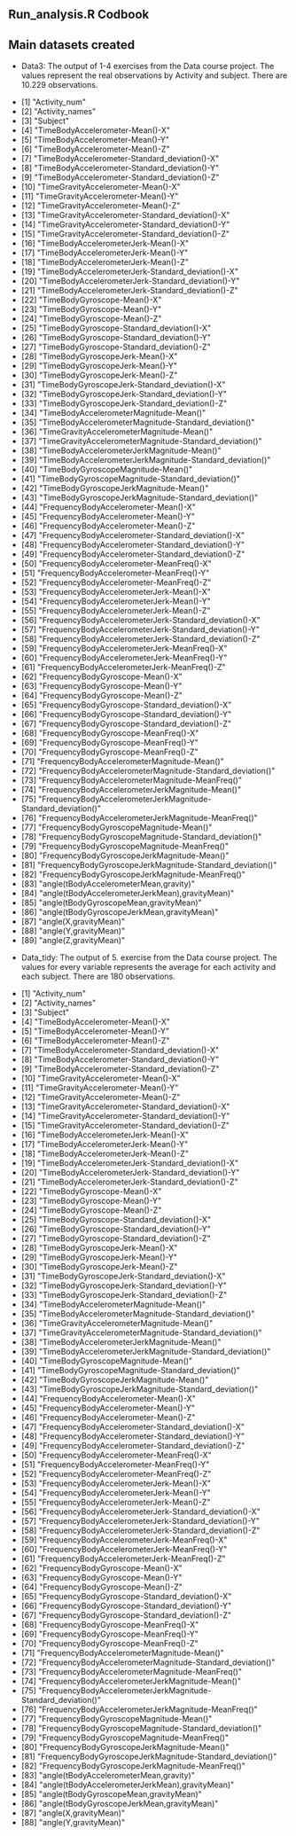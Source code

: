 ## Run_analysis.R Codbook

Main datasets created
---------------------
* Data3: The output of 1-4 exercises from the Data course project. The values represent the real observations by Activity and subject. There are 10.229 observations.
- [1] "Activity_num"                                                
- [2] "Activity_names"                                              
- [3] "Subject"                                                     
- [4] "TimeBodyAccelerometer-Mean()-X"                              
- [5] "TimeBodyAccelerometer-Mean()-Y"                              
- [6] "TimeBodyAccelerometer-Mean()-Z"                              
- [7] "TimeBodyAccelerometer-Standard_deviation()-X"                
- [8] "TimeBodyAccelerometer-Standard_deviation()-Y"                
- [9] "TimeBodyAccelerometer-Standard_deviation()-Z"                
- [10] "TimeGravityAccelerometer-Mean()-X"                           
- [11] "TimeGravityAccelerometer-Mean()-Y"                           
- [12] "TimeGravityAccelerometer-Mean()-Z"                           
- [13] "TimeGravityAccelerometer-Standard_deviation()-X"             
- [14] "TimeGravityAccelerometer-Standard_deviation()-Y"             
- [15] "TimeGravityAccelerometer-Standard_deviation()-Z"             
- [16] "TimeBodyAccelerometerJerk-Mean()-X"                          
- [17] "TimeBodyAccelerometerJerk-Mean()-Y"                          
- [18] "TimeBodyAccelerometerJerk-Mean()-Z"                          
- [19] "TimeBodyAccelerometerJerk-Standard_deviation()-X"            
- [20] "TimeBodyAccelerometerJerk-Standard_deviation()-Y"            
- [21] "TimeBodyAccelerometerJerk-Standard_deviation()-Z"            
- [22] "TimeBodyGyroscope-Mean()-X"                                  
- [23] "TimeBodyGyroscope-Mean()-Y"                                  
- [24] "TimeBodyGyroscope-Mean()-Z"                                  
- [25] "TimeBodyGyroscope-Standard_deviation()-X"                    
- [26] "TimeBodyGyroscope-Standard_deviation()-Y"                    
- [27] "TimeBodyGyroscope-Standard_deviation()-Z"                    
- [28] "TimeBodyGyroscopeJerk-Mean()-X"                              
- [29] "TimeBodyGyroscopeJerk-Mean()-Y"                              
- [30] "TimeBodyGyroscopeJerk-Mean()-Z"                              
- [31] "TimeBodyGyroscopeJerk-Standard_deviation()-X"                
- [32] "TimeBodyGyroscopeJerk-Standard_deviation()-Y"                
- [33] "TimeBodyGyroscopeJerk-Standard_deviation()-Z"                
- [34] "TimeBodyAccelerometerMagnitude-Mean()"                       
- [35] "TimeBodyAccelerometerMagnitude-Standard_deviation()"         
- [36] "TimeGravityAccelerometerMagnitude-Mean()"                    
- [37] "TimeGravityAccelerometerMagnitude-Standard_deviation()"      
- [38] "TimeBodyAccelerometerJerkMagnitude-Mean()"                   
- [39] "TimeBodyAccelerometerJerkMagnitude-Standard_deviation()"     
- [40] "TimeBodyGyroscopeMagnitude-Mean()"                           
- [41] "TimeBodyGyroscopeMagnitude-Standard_deviation()"             
- [42] "TimeBodyGyroscopeJerkMagnitude-Mean()"                       
- [43] "TimeBodyGyroscopeJerkMagnitude-Standard_deviation()"         
- [44] "FrequencyBodyAccelerometer-Mean()-X"                         
- [45] "FrequencyBodyAccelerometer-Mean()-Y"                         
- [46] "FrequencyBodyAccelerometer-Mean()-Z"                         
- [47] "FrequencyBodyAccelerometer-Standard_deviation()-X"           
- [48] "FrequencyBodyAccelerometer-Standard_deviation()-Y"           
- [49] "FrequencyBodyAccelerometer-Standard_deviation()-Z"           
- [50] "FrequencyBodyAccelerometer-MeanFreq()-X"                     
- [51] "FrequencyBodyAccelerometer-MeanFreq()-Y"                     
- [52] "FrequencyBodyAccelerometer-MeanFreq()-Z"                     
- [53] "FrequencyBodyAccelerometerJerk-Mean()-X"                     
- [54] "FrequencyBodyAccelerometerJerk-Mean()-Y"                     
- [55] "FrequencyBodyAccelerometerJerk-Mean()-Z"                     
- [56] "FrequencyBodyAccelerometerJerk-Standard_deviation()-X"       
- [57] "FrequencyBodyAccelerometerJerk-Standard_deviation()-Y"       
- [58] "FrequencyBodyAccelerometerJerk-Standard_deviation()-Z"       
- [59] "FrequencyBodyAccelerometerJerk-MeanFreq()-X"                 
- [60] "FrequencyBodyAccelerometerJerk-MeanFreq()-Y"                 
- [61] "FrequencyBodyAccelerometerJerk-MeanFreq()-Z"                 
- [62] "FrequencyBodyGyroscope-Mean()-X"                             
- [63] "FrequencyBodyGyroscope-Mean()-Y"                             
- [64] "FrequencyBodyGyroscope-Mean()-Z"                             
- [65] "FrequencyBodyGyroscope-Standard_deviation()-X"               
- [66] "FrequencyBodyGyroscope-Standard_deviation()-Y"               
- [67] "FrequencyBodyGyroscope-Standard_deviation()-Z"               
- [68] "FrequencyBodyGyroscope-MeanFreq()-X"                         
- [69] "FrequencyBodyGyroscope-MeanFreq()-Y"                         
- [70] "FrequencyBodyGyroscope-MeanFreq()-Z"                         
- [71] "FrequencyBodyAccelerometerMagnitude-Mean()"                  
- [72] "FrequencyBodyAccelerometerMagnitude-Standard_deviation()"    
- [73] "FrequencyBodyAccelerometerMagnitude-MeanFreq()"              
- [74] "FrequencyBodyAccelerometerJerkMagnitude-Mean()"              
- [75] "FrequencyBodyAccelerometerJerkMagnitude-Standard_deviation()"
- [76] "FrequencyBodyAccelerometerJerkMagnitude-MeanFreq()"          
- [77] "FrequencyBodyGyroscopeMagnitude-Mean()"                      
- [78] "FrequencyBodyGyroscopeMagnitude-Standard_deviation()"        
- [79] "FrequencyBodyGyroscopeMagnitude-MeanFreq()"                  
- [80] "FrequencyBodyGyroscopeJerkMagnitude-Mean()"                  
- [81] "FrequencyBodyGyroscopeJerkMagnitude-Standard_deviation()"    
- [82] "FrequencyBodyGyroscopeJerkMagnitude-MeanFreq()"              
- [83] "angle(tBodyAccelerometerMean,gravity)"                       
- [84] "angle(tBodyAccelerometerJerkMean),gravityMean)"              
- [85] "angle(tBodyGyroscopeMean,gravityMean)"                       
- [86] "angle(tBodyGyroscopeJerkMean,gravityMean)"                   
- [87] "angle(X,gravityMean)"                                        
- [88] "angle(Y,gravityMean)"                                        
- [89] "angle(Z,gravityMean)" 

* Data_tidy: The output of 5. exercise from the Data course project.  The values for every variable represents the average for each activity and each subject. There are 180 observations.
- [1] "Activity_num"                                                
- [2] "Activity_names"                                              
- [3] "Subject"                                                     
- [4] "TimeBodyAccelerometer-Mean()-X"                              
- [5] "TimeBodyAccelerometer-Mean()-Y"                              
- [6] "TimeBodyAccelerometer-Mean()-Z"                              
- [7] "TimeBodyAccelerometer-Standard_deviation()-X"                
- [8] "TimeBodyAccelerometer-Standard_deviation()-Y"                
- [9] "TimeBodyAccelerometer-Standard_deviation()-Z"                
- [10] "TimeGravityAccelerometer-Mean()-X"                           
- [11] "TimeGravityAccelerometer-Mean()-Y"                           
- [12] "TimeGravityAccelerometer-Mean()-Z"                           
- [13] "TimeGravityAccelerometer-Standard_deviation()-X"             
- [14] "TimeGravityAccelerometer-Standard_deviation()-Y"             
- [15] "TimeGravityAccelerometer-Standard_deviation()-Z"             
- [16] "TimeBodyAccelerometerJerk-Mean()-X"                          
- [17] "TimeBodyAccelerometerJerk-Mean()-Y"                          
- [18] "TimeBodyAccelerometerJerk-Mean()-Z"                          
- [19] "TimeBodyAccelerometerJerk-Standard_deviation()-X"            
- [20] "TimeBodyAccelerometerJerk-Standard_deviation()-Y"            
- [21] "TimeBodyAccelerometerJerk-Standard_deviation()-Z"            
- [22] "TimeBodyGyroscope-Mean()-X"                                  
- [23] "TimeBodyGyroscope-Mean()-Y"                                  
- [24] "TimeBodyGyroscope-Mean()-Z"                                  
- [25] "TimeBodyGyroscope-Standard_deviation()-X"                    
- [26] "TimeBodyGyroscope-Standard_deviation()-Y"                    
- [27] "TimeBodyGyroscope-Standard_deviation()-Z"                    
- [28] "TimeBodyGyroscopeJerk-Mean()-X"                              
- [29] "TimeBodyGyroscopeJerk-Mean()-Y"                              
- [30] "TimeBodyGyroscopeJerk-Mean()-Z"                              
- [31] "TimeBodyGyroscopeJerk-Standard_deviation()-X"                
- [32] "TimeBodyGyroscopeJerk-Standard_deviation()-Y"                
- [33] "TimeBodyGyroscopeJerk-Standard_deviation()-Z"                
- [34] "TimeBodyAccelerometerMagnitude-Mean()"                       
- [35] "TimeBodyAccelerometerMagnitude-Standard_deviation()"         
- [36] "TimeGravityAccelerometerMagnitude-Mean()"                    
- [37] "TimeGravityAccelerometerMagnitude-Standard_deviation()"      
- [38] "TimeBodyAccelerometerJerkMagnitude-Mean()"                   
- [39] "TimeBodyAccelerometerJerkMagnitude-Standard_deviation()"     
- [40] "TimeBodyGyroscopeMagnitude-Mean()"                           
- [41] "TimeBodyGyroscopeMagnitude-Standard_deviation()"             
- [42] "TimeBodyGyroscopeJerkMagnitude-Mean()"                       
- [43] "TimeBodyGyroscopeJerkMagnitude-Standard_deviation()"         
- [44] "FrequencyBodyAccelerometer-Mean()-X"                         
- [45] "FrequencyBodyAccelerometer-Mean()-Y"                         
- [46] "FrequencyBodyAccelerometer-Mean()-Z"                         
- [47] "FrequencyBodyAccelerometer-Standard_deviation()-X"           
- [48] "FrequencyBodyAccelerometer-Standard_deviation()-Y"           
- [49] "FrequencyBodyAccelerometer-Standard_deviation()-Z"           
- [50] "FrequencyBodyAccelerometer-MeanFreq()-X"                     
- [51] "FrequencyBodyAccelerometer-MeanFreq()-Y"                     
- [52] "FrequencyBodyAccelerometer-MeanFreq()-Z"                     
- [53] "FrequencyBodyAccelerometerJerk-Mean()-X"                     
- [54] "FrequencyBodyAccelerometerJerk-Mean()-Y"                     
- [55] "FrequencyBodyAccelerometerJerk-Mean()-Z"                     
- [56] "FrequencyBodyAccelerometerJerk-Standard_deviation()-X"       
- [57] "FrequencyBodyAccelerometerJerk-Standard_deviation()-Y"       
- [58] "FrequencyBodyAccelerometerJerk-Standard_deviation()-Z"       
- [59] "FrequencyBodyAccelerometerJerk-MeanFreq()-X"                 
- [60] "FrequencyBodyAccelerometerJerk-MeanFreq()-Y"                 
- [61] "FrequencyBodyAccelerometerJerk-MeanFreq()-Z"                 
- [62] "FrequencyBodyGyroscope-Mean()-X"                             
- [63] "FrequencyBodyGyroscope-Mean()-Y"                             
- [64] "FrequencyBodyGyroscope-Mean()-Z"                             
- [65] "FrequencyBodyGyroscope-Standard_deviation()-X"               
- [66] "FrequencyBodyGyroscope-Standard_deviation()-Y"               
- [67] "FrequencyBodyGyroscope-Standard_deviation()-Z"               
- [68] "FrequencyBodyGyroscope-MeanFreq()-X"                         
- [69] "FrequencyBodyGyroscope-MeanFreq()-Y"                         
- [70] "FrequencyBodyGyroscope-MeanFreq()-Z"                         
- [71] "FrequencyBodyAccelerometerMagnitude-Mean()"                  
- [72] "FrequencyBodyAccelerometerMagnitude-Standard_deviation()"    
- [73] "FrequencyBodyAccelerometerMagnitude-MeanFreq()"              
- [74] "FrequencyBodyAccelerometerJerkMagnitude-Mean()"              
- [75] "FrequencyBodyAccelerometerJerkMagnitude-Standard_deviation()"
- [76] "FrequencyBodyAccelerometerJerkMagnitude-MeanFreq()"          
- [77] "FrequencyBodyGyroscopeMagnitude-Mean()"                      
- [78] "FrequencyBodyGyroscopeMagnitude-Standard_deviation()"        
- [79] "FrequencyBodyGyroscopeMagnitude-MeanFreq()"                  
- [80] "FrequencyBodyGyroscopeJerkMagnitude-Mean()"                  
- [81] "FrequencyBodyGyroscopeJerkMagnitude-Standard_deviation()"    
- [82] "FrequencyBodyGyroscopeJerkMagnitude-MeanFreq()"              
- [83] "angle(tBodyAccelerometerMean,gravity)"                       
- [84] "angle(tBodyAccelerometerJerkMean),gravityMean)"              
- [85] "angle(tBodyGyroscopeMean,gravityMean)"                       
- [86] "angle(tBodyGyroscopeJerkMean,gravityMean)"                   
- [87] "angle(X,gravityMean)"                                        
- [88] "angle(Y,gravityMean)" 